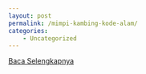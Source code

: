 ```yaml
---
layout: post
permalink: /mimpi-kambing-kode-alam/
categories:
    - Uncategorized
---
```


[Baca Selengkapnya](/10)